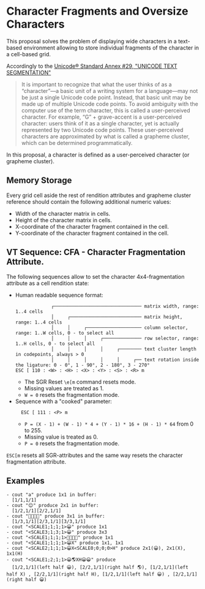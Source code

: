 # Character Fragments and Oversize Characters

This proposal solves the problem of displaying wide characters in a text-based environment allowing to store individual fragments of the character in a cell-based grid.

Accordingly to the [Unicode® Standard Annex #29, "UNICODE TEXT SEGMENTATION"](https://unicode.org/reports/tr29/#Grapheme_Cluster_Boundaries)
> It is important to recognize that what the user thinks of as a “character”—a basic unit of a writing system for a language—may not be just a single Unicode code point. Instead, that basic unit may be made up of multiple Unicode code points. To avoid ambiguity with the computer use of the term character, this is called a user-perceived character. For example, “G” + grave-accent is a user-perceived character: users think of it as a single character, yet is actually represented by two Unicode code points. These user-perceived characters are approximated by what is called a grapheme cluster, which can be determined programmatically.

In this proposal, a character is defined as a user-perceived character (or grapheme cluster).

## Memory Storage

Every grid cell aside the rest of rendition attributes and grapheme cluster reference should contain the following additional numeric values:
- Width of the character matrix in cells.
- Height of the character matrix in cells.
- X-coordinate of the character fragment contained in the cell.
- Y-coordinate of the character fragment contained in the cell.

## VT Sequence: CFA - Character Fragmentation Attribute.

The following sequences allow to set the character 4x4-fragmentation attribute as a cell rendition state:
- Human readable sequence format:
  ```
               ┌──────────────────────────────── matrix width, range: 1..4 cells
               │     ┌────────────────────────── matrix height, range: 1..4 cells
               │     │     ┌──────────────────── column selector, range: 1..W cells, 0 - to select all
               │     │     │     ┌────────────── row selector, range: 1..H cells, 0 - to select all
               │     │     │     │     ┌──────── text cluster length in codepoints, always > 0
               │     │     │     │     │     ┌── text rotation inside the ligature: 0 - 0°, 1 - 90°, 2 - 180°, 3 - 270°
  ESC [ 110 : <W> : <H> : <X> : <Y> : <S> : <R> m
  ```
  - The SGR Reset `\e[m` command resets mode.
  - Missing values are treated as 1.
  - `W = 0` resets the fragmentation mode.
- Sequence with a "cooked" parameter:
  ```
    ESC [ 111 : <P> m
  ```
  - `P = (X - 1) + (W - 1) * 4 + (Y - 1) * 16 + (H - 1) * 64` from 0 to 255.
  - Missing value is treated as 0.
  - `P = 0` resets the fragmentation mode.

`ESC[m` resets all SGR-attributes and the same way resets the character fragmentation attribute.

## Examples

```
- cout "a" produce 1x1 in buffer:
  [1/1,1/1]
- cout "😊" produce 2x1 in buffer:
  [1/2,1/1][2/2,1/1]
- cout "👨‍👩‍👧‍👦" produce 3x1 in buffer:
  [1/3,1/1][2/3,1/1][3/3,1/1]
- cout "<SCALE1;1;1;1>😀" produce 1x1
- cout "<SCALE3;1;3;1>😀" produce 3x3
- cout "<SCALE1;1;1;1>👨‍👩‍👧‍👦" produce 1x1
- cout "<SCALE1;1;1;1>😀X" produce 1x1, 1x1
- cout "<SCALE2;1;1;1>😀X<SCALE0;0;0;0>H" produce 2x1(😀), 2x1(X), 1x1(H)
- cout "<SCALE1;2;1;1>😀🌎XH😀😀" produce
  [1/2,1/1](left half 😀), [2/2,1/1](right half 🌎), [1/2,1/1](left half X) , [2/2,1/1](right half H), [1/2,1/1](left half 😀) , [2/2,1/1](right half 😀)
```